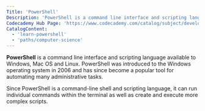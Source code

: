 ```yaml
---
Title: 'PowerShell'
Description: 'PowerShell is a command line interface and scripting language available to Windows, Mac OS and Linux.'
Codecademy Hub Page: 'https://www.codecademy.com/catalog/subject/developer-tools' # If codecademy.com doesn't have a hub page for this language, that's okay too. You can leave this field as `null`
CatalogContent:
  - 'learn-powershell'
  - 'paths/computer-science'
---
```


**PowerShell** is a command line interface and scripting language available to Windows, Mac OS and Linux. PowerShell was introduced to the Windows operating system in 2006 and has since become a popular tool for automating many administrative tasks. 

Since PowerShell is a command-line shell and scripting language, it can run individual commands within the terminal as well as create and execute more complex scripts. 